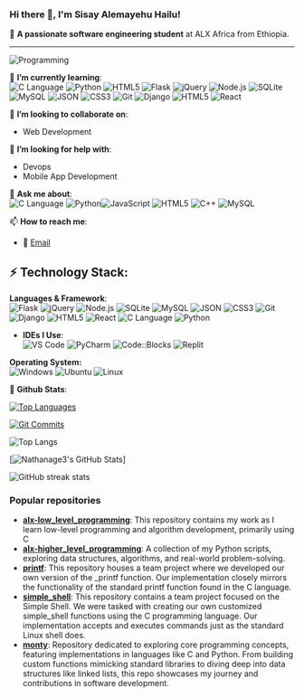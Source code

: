 ### Hi there 👋, I'm Sisay Alemayehu Hailu!

🚀 **A passionate software engineering student** at ALX Africa from Ethiopia.

---
![Programming](https://github.com/Nathanage3/Nathanage3/assets/118963179/83141999-cb7b-40be-acf4-a9e4d3d11be6)

🌱 **I’m currently learning**:
<br />
![C Language](https://img.shields.io/badge/C-00599C?style=for-the-badge&logo=c&logoColor=white)
![Python](https://img.shields.io/badge/Python-3776AB?style=for-the-badge&logo=python&logoColor=white)
![HTML5](https://img.shields.io/badge/HTML5-E34F26?style=for-the-badge&logo=html5&logoColor=white)
![Flask](https://img.shields.io/badge/Flask-000000?style=for-the-badge&logo=flask&logoColor=white)
![jQuery](https://img.shields.io/badge/jQuery-0769AD?style=for-the-badge&logo=jquery&logoColor=white)
![Node.js](https://img.shields.io/badge/Node.js-43853D?style=for-the-badge&logo=node-dot-js&logoColor=white)
![SQLite](https://img.shields.io/badge/SQLite-07405E?style=for-the-badge&logo=sqlite&logoColor=white)
![MySQL](https://img.shields.io/badge/MySQL-00000F?style=for-the-badge&logo=mysql&logoColor=white)
![JSON](https://img.shields.io/badge/JSON-000000?style=for-the-badge&logo=json&logoColor=white)
![CSS3](https://img.shields.io/badge/CSS3-1572B6?style=for-the-badge&logo=css3&logoColor=white)
![Git](https://img.shields.io/badge/Git-F05032?style=for-the-badge&logo=git&logoColor=white)
![Django](https://img.shields.io/badge/Django-092E20?style=for-the-badge&logo=django&logoColor=white)
![HTML5](https://img.shields.io/badge/HTML5-E34F26?style=for-the-badge&logo=html5&logoColor=white)
![React](https://img.shields.io/badge/React-20232A?style=for-the-badge&logo=react&logoColor=61DAFB)

👯 **I’m looking to collaborate on**: 
- Web Development

🤔 **I’m looking for help with**: 
- Devops
- Mobile App Development

💬 **Ask me about**:
<br />
![C Language](https://img.shields.io/badge/C-00599C?style=for-the-badge&logo=c&logoColor=white)
![Python](https://img.shields.io/badge/Python-3776AB?style=for-the-badge&logo=python&logoColor=white)![JavaScript](https://img.shields.io/badge/JavaScript-F7DF1E?style=for-the-badge&logo=javascript&logoColor=black)
![HTML5](https://img.shields.io/badge/HTML5-E34F26?style=for-the-badge&logo=html5&logoColor=white)
![C++](https://img.shields.io/badge/C%2B%2B-00599C?style=for-the-badge&logo=c%2B%2B&logoColor=white)
![MySQL](https://img.shields.io/badge/MySQL-00000F?style=for-the-badge&logo=mysql&logoColor=white)


📫 **How to reach me**: 
- 📧 [Email](mailto:nattthy954@gmail.com)

⚡ **Technology Stack**:
--
 **Languages & Framework**:
 <br />
![Flask](https://img.shields.io/badge/Flask-000000?style=for-the-badge&logo=flask&logoColor=white)
![jQuery](https://img.shields.io/badge/jQuery-0769AD?style=for-the-badge&logo=jquery&logoColor=white)
![Node.js](https://img.shields.io/badge/Node.js-43853D?style=for-the-badge&logo=node-dot-js&logoColor=white)
![SQLite](https://img.shields.io/badge/SQLite-07405E?style=for-the-badge&logo=sqlite&logoColor=white)
![MySQL](https://img.shields.io/badge/MySQL-00000F?style=for-the-badge&logo=mysql&logoColor=white)
![JSON](https://img.shields.io/badge/JSON-000000?style=for-the-badge&logo=json&logoColor=white)
![CSS3](https://img.shields.io/badge/CSS3-1572B6?style=for-the-badge&logo=css3&logoColor=white)
![Git](https://img.shields.io/badge/Git-F05032?style=for-the-badge&logo=git&logoColor=white)
![Django](https://img.shields.io/badge/Django-092E20?style=for-the-badge&logo=django&logoColor=white)
![HTML5](https://img.shields.io/badge/HTML5-E34F26?style=for-the-badge&logo=html5&logoColor=white)
![React](https://img.shields.io/badge/React-20232A?style=for-the-badge&logo=react&logoColor=61DAFB)
![C Language](https://img.shields.io/badge/C-00599C?style=for-the-badge&logo=c&logoColor=white)
![Python](https://img.shields.io/badge/Python-3776AB?style=for-the-badge&logo=python&logoColor=white)

- **IDEs I Use**:
  <br />
  ![VS Code](https://img.shields.io/badge/VSCode-007ACC?style=for-the-badge&logo=visual-studio-code&logoColor=white) ![PyCharm](https://img.shields.io/badge/PyCharm-3776AB?style=for-the-badge&logo=pycharm&logoColor=white) ![Code::Blocks](https://img.shields.io/badge/Code::Blocks-17CDBB?style=for-the-badge&logo=codeblocks&logoColor=white) ![Replit](https://img.shields.io/badge/Replit-0D101E?style=for-the-badge&logo=replit&logoColor=white)

 
**Operating System:**
<br />
![Windows](https://img.shields.io/badge/Windows-0078D6?style=for-the-badge&logo=windows&logoColor=white)
![Ubuntu](https://img.shields.io/badge/Ubuntu-E95420?style=for-the-badge&logo=ubuntu&logoColor=white)
![Linux](https://img.shields.io/badge/Linux-FCC624?style=for-the-badge&logo=linux&logoColor=black)

📃 **Github Stats**:

[![Top Languages](https://img.shields.io/github/languages/top/:user/:repo.svg?style=for-the-badge)](https://github.com/:user/:repo)

[![Git Commits](https://img.shields.io/github/commit-activity/m/:user/:repo.svg?style=for-the-badge)](https://github.com/:user/:repo/commits/main)


![Top Langs](https://github-readme-stats.vercel.app/api/top-langs/?username=Nathanage3&layout=compact&theme=dark&title_color=ffffff&text_color=ffffff)

[![Nathanage3's GitHub Stats](https://github-readme-stats.vercel.app/api?username=Nathanage3&show_icons=true&bg_color=000000&title_color=ffffff&text_color=ffffff)]


![GitHub streak stats](https://github-readme-streak-stats.herokuapp.com/?user=Nathanage3&theme=dark)



### Popular repositories

- **[alx-low_level_programming](https://github.com/Nathanage3/alx-low_level_programming.git)**: This repository contains my work as I learn low-level programming and algorithm development, primarily using C
- **[alx-higher_level_programming](https://github.com/Nathanage3/alx-higher_level_programming.git)**: A collection of my Python scripts, exploring data structures, algorithms, and real-world problem-solving.
- **[printf](https://github.com/Nathanage3/printf.git)**: This repository houses a team project where we developed our own version of the _printf function. Our implementation closely mirrors the functionality of the standard printf function found in the C language.
- **[simple_shell](https://github.com/Nathanage3/simple_shell.git)**: This repository contains a team project focused on the Simple Shell. We were tasked with creating our own customized simple_shell functions using the C programming language. Our implementation accepts and executes commands just as the standard Linux shell does.
- **[monty](https://github.com/Nathanage3/monty.git)**: Repository dedicated to exploring core programming concepts, featuring implementations in languages like C and Python. From building custom functions mimicking standard libraries to diving deep into data structures like linked lists, this repo showcases my journey and contributions in software development. 
